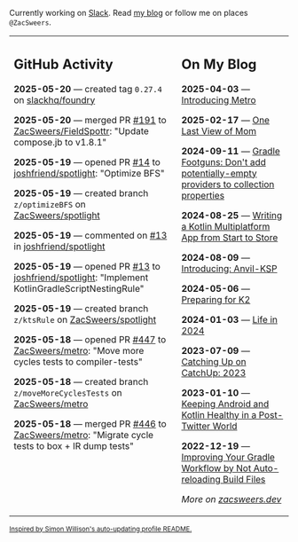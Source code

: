 Currently working on [Slack](https://slack.com/). Read [my blog](https://zacsweers.dev/) or follow me on places `@ZacSweers`.

<table><tr><td valign="top" width="60%">

## GitHub Activity
<!-- githubActivity starts -->
**2025-05-20** — created tag `0.27.4` on [slackhq/foundry](https://github.com/slackhq/foundry)

**2025-05-20** — merged PR [#191](https://github.com/ZacSweers/FieldSpottr/pull/191) to [ZacSweers/FieldSpottr](https://github.com/ZacSweers/FieldSpottr): "Update compose.jb to v1.8.1"

**2025-05-19** — opened PR [#14](https://github.com/joshfriend/spotlight/pull/14) to [joshfriend/spotlight](https://github.com/joshfriend/spotlight): "Optimize BFS"

**2025-05-19** — created branch `z/optimizeBFS` on [ZacSweers/spotlight](https://github.com/ZacSweers/spotlight)

**2025-05-19** — commented on [#13](https://github.com/joshfriend/spotlight/pull/13#issuecomment-2892084447) in [joshfriend/spotlight](https://github.com/joshfriend/spotlight)

**2025-05-19** — opened PR [#13](https://github.com/joshfriend/spotlight/pull/13) to [joshfriend/spotlight](https://github.com/joshfriend/spotlight): "Implement KotlinGradleScriptNestingRule"

**2025-05-19** — created branch `z/ktsRule` on [ZacSweers/spotlight](https://github.com/ZacSweers/spotlight)

**2025-05-18** — opened PR [#447](https://github.com/ZacSweers/metro/pull/447) to [ZacSweers/metro](https://github.com/ZacSweers/metro): "Move more cycles tests to compiler-tests"

**2025-05-18** — created branch `z/moveMoreCyclesTests` on [ZacSweers/metro](https://github.com/ZacSweers/metro)

**2025-05-18** — merged PR [#446](https://github.com/ZacSweers/metro/pull/446) to [ZacSweers/metro](https://github.com/ZacSweers/metro): "Migrate cycle tests to box + IR dump tests"
<!-- githubActivity ends -->
</td><td valign="top" width="40%">

## On My Blog
<!-- blog starts -->
**2025-04-03** — [Introducing Metro](https://www.zacsweers.dev/introducing-metro/)

**2025-02-17** — [One Last View of Mom](https://www.zacsweers.dev/one-last-view-of-mom/)

**2024-09-11** — [Gradle Footguns: Don't add potentially-empty providers to collection properties](https://www.zacsweers.dev/gradle-footgun-adding-empty-providers-to-collection-properties/)

**2024-08-25** — [Writing a Kotlin Multiplatform App from Start to Store](https://www.zacsweers.dev/writing-a-kotlin-multiplatform-app-from-start-to-store/)

**2024-08-09** — [Introducing: Anvil-KSP](https://www.zacsweers.dev/introducing-anvil-ksp/)

**2024-05-06** — [Preparing for K2](https://www.zacsweers.dev/preparing-for-k2/)

**2024-01-03** — [Life in 2024](https://www.zacsweers.dev/life-in-2024/)

**2023-07-09** — [Catching Up on CatchUp: 2023](https://www.zacsweers.dev/catching-up-on-catchup-2023/)

**2023-01-10** — [Keeping Android and Kotlin Healthy in a Post-Twitter World](https://www.zacsweers.dev/keeping-android-healthy/)

**2022-12-19** — [Improving Your Gradle Workflow by Not Auto-reloading Build Files](https://www.zacsweers.dev/improving-your-workflow-by-not-auto-reloading-build-files/)
<!-- blog ends -->
_More on [zacsweers.dev](https://zacsweers.dev/)_
</td></tr></table>

<sub><a href="https://simonwillison.net/2020/Jul/10/self-updating-profile-readme/">Inspired by Simon Willison's auto-updating profile README.</a></sub>